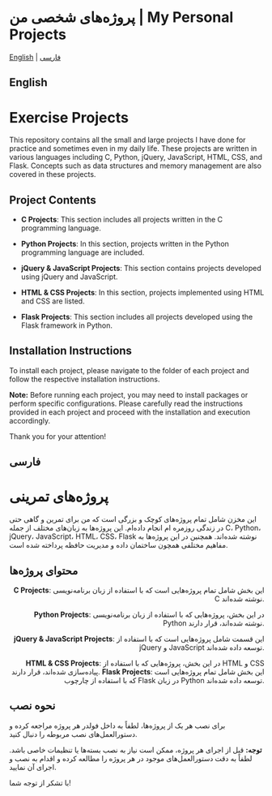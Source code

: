 # پروژه‌های شخصی من | My Personal Projects
[English](#English) | [فارسی](#فارسی)

## English 

# Exercise Projects

This repository contains all the small and large projects I have done for practice and sometimes even in my daily life. These projects are written in various languages ​​including C, Python, jQuery, JavaScript, HTML, CSS, and Flask. Concepts such as data structures and memory management are also covered in these projects.

## Project Contents

- **C Projects**: This section includes all projects written in the C programming language.
  
- **Python Projects**: In this section, projects written in the Python programming language are included.

- **jQuery & JavaScript Projects**: This section contains projects developed using jQuery and JavaScript.

- **HTML & CSS Projects**: In this section, projects implemented using HTML and CSS are listed.

- **Flask Projects**: This section includes all projects developed using the Flask framework in Python.

## Installation Instructions

To install each project, please navigate to the folder of each project and follow the respective installation instructions.

**Note:** Before running each project, you may need to install packages or perform specific configurations. Please carefully read the instructions provided in each project and proceed with the installation and execution accordingly.

Thank you for your attention!
<!-- فارسی -->

## فارسی

# پروژه‌های تمرینی

این مخزن شامل تمام پروژه‌های کوچک و بزرگی است که من برای تمرین و گاهی حتی در زندگی روزمره ام انجام داده‌ام. این پروژه‌ها به زبان‌های مختلف از جمله C، Python، jQuery، JavaScript، HTML، CSS، Flask نوشته شده‌اند. همچنین در این پروژه‌ها به مفاهیم مختلفی همچون ساختمان داده و مدیریت حافظه پرداخته شده است.

## محتوای پروژه‌ها
<div style="text-align: right;">

 **C Projects**: این بخش شامل تمام پروژه‌هایی است که با استفاده از زبان برنامه‌نویسی C نوشته شده‌اند.
  
 **Python Projects**: در این بخش، پروژه‌هایی که با استفاده از زبان برنامه‌نویسی Python نوشته شده‌اند، قرار دارند.

 **jQuery & JavaScript Projects**: این قسمت شامل پروژه‌هایی است که با استفاده از jQuery و JavaScript توسعه داده شده‌اند.

 **HTML & CSS Projects**: در این بخش، پروژه‌هایی که با استفاده از HTML و CSS پیاده‌سازی شده‌اند، قرار دارند.
 **Flask Projects**: این بخش شامل تمام پروژه‌هایی است که با استفاده از چارچوب Flask در زبان Python توسعه داده شده‌اند.

</div>

## نحوه نصب

برای نصب هر یک از پروژه‌ها، لطفاً به داخل فولدر هر پروژه مراجعه کرده و دستورالعمل‌های نصب مربوطه را دنبال کنید.

**توجه:** قبل از اجرای هر پروژه، ممکن است نیاز به نصب بسته‌ها یا تنظیمات خاصی باشد. لطفاً به دقت دستورالعمل‌های موجود در هر پروژه را مطالعه کرده و اقدام به نصب و اجرای آن نمایید.

با تشکر از توجه شما!
